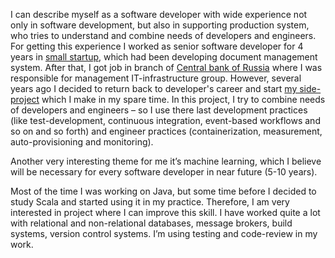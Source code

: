I can describe myself as a software developer with wide experience not only in software development, but also in supporting production system, who tries to understand and combine needs of developers and engineers. For getting this experience I worked as senior software developer for 4 years in [small startup](http://www.magnetosoft.ru), which had been developing document management system. After that, I got job in branch of [Central bank of Russia](www.cbr.ru) where I was responsible for management IT-infrastructure group. However, several years ago I decided to return back to developer's career and start [my side-project](/projects/story_line2.html) which I make in my spare time. In this project, I try to combine needs of developers and engineers – so I use there last development practices (like test-development, continuous integration, event-based workflows and so on and so forth) and engineer practices (containerization, measurement, auto-provisioning and monitoring).

Another very interesting theme for me it’s machine learning, which I believe will be necessary for every software developer in near future (5-10 years).

Most of the time I was working on Java, but some time before I decided to study Scala and started using it in my practice. Therefore, I am very interested in project where I can improve this skill. I have worked quite a lot with relational and non-relational databases, message brokers, build systems, version control systems. I’m using testing and code-review in my work.
